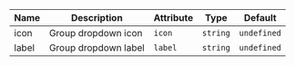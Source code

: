 <!--
SPDX-FileCopyrightText: 2022 Siemens AG

SPDX-License-Identifier: MIT
-->

| Name       | Description                   | Attribute        | Type                                      | Default             |
|------------|-------------------------------|------------------|-------------------------------------------|---------------------|
|icon| Group dropdown icon | `icon` | `string` | `undefined` |
|label| Group dropdown label | `label` | `string` | `undefined` |
